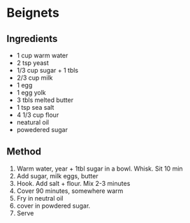 # Beignets

## Ingredients
* 1 cup warm water
* 2 tsp yeast
* 1/3 cup sugar + 1 tbls
* 2/3 cup milk
* 1 egg
* 1 egg yolk
* 3 tbls melted butter
* 1 tsp sea salt
* 4 1/3 cup flour
* neatural oil
* powedered sugar

## Method
1. Warm water, year + 1tbl sugar in a bowl. Whisk. Sit 10 min
2. Add sugar, milk eggs, butter
3. Hook. Add salt + flour. Mix 2-3 minutes
4. Cover 90 minutes, somewhere warm
5. Fry in neutral oil
6. cover in powdered sugar. 
7. Serve
